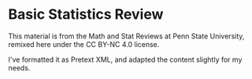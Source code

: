 # Basic Statistics Review

This material is from the <url href="https://newonlinecourses.science.psu.edu/statprogram/reviews"> Math and Stat Reviews at Penn State University</url>, remixed here under the <url href="http://creativecommons.org/licenses/by-nc/4.0/">CC BY-NC 4.0 license</url>.

I've formatted it as Pretext XML, and adapted the content slightly for my needs.